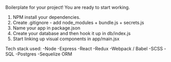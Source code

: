 
Boilerplate for your project! You are ready to start working.

1) NPM install your dependencies.
2) Create .gitignore - add node_modules + bundle.js + secrets.js
3) Name your app in package.json
4) Create your database and then hook it up in db/index.js
5) Start linking up visual components in app/main.jsx

Tech stack used:
-Node
-Express
-React
-Redux
-Webpack / Babel
-SCSS
-SQL
-Postgres
-Sequelize ORM

